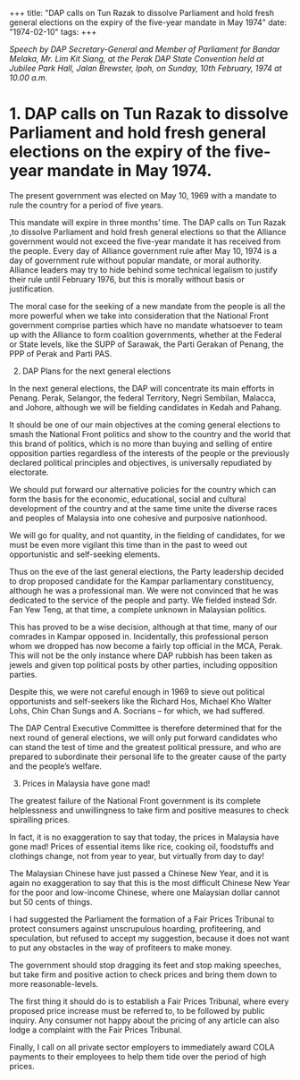 +++ 
title: "DAP calls on Tun Razak to dissolve Parliament and hold fresh general elections on the expiry of the five-year mandate in May 1974"
date: "1974-02-10"
tags:
+++

_Speech by DAP Secretary-General and Member of Parliament for Bandar Melaka, Mr. Lim Kit Siang, at the Perak DAP State Convention held at Jubilee Park Hall, Jalan Brewster, Ipoh, on Sunday, 10th February, 1974 at 10.00 a.m._

# 1. DAP calls on Tun Razak to dissolve Parliament and hold fresh general elections on the expiry of the five-year mandate in May 1974.

The present government was elected on May 10, 1969 with a mandate to rule the country for a period of five years.

This mandate will expire in three months’ time. The DAP calls on Tun Razak ,to dissolve Parliament and hold fresh general elections so that the Alliance government would not exceed the five-year mandate it has received from the people.
</u>
Every day of Alliance government rule after May 10, 1974 is a day of government rule without popular mandate, or moral authority. Alliance leaders may try to hide behind some technical legalism to justify their rule until February 1976, but this is morally without basis or justification.

The moral case for the seeking of a new mandate from the people is all the more powerful when we take into consideration  that the National Front government comprise parties which have no mandate whatsoever to team up with the Alliance to form coalition governments, whether at the Federal or State levels, like the SUPP of Sarawak, the Parti Gerakan of Penang, the PPP of Perak and Parti PAS.

2. DAP Plans for the next general elections

In the next general elections, the DAP will concentrate its main efforts in Penang. Perak, Selangor, the federal Territory, Negri Sembilan, Malacca, and Johore, although we will be fielding candidates in Kedah and Pahang.

It should be one of our main objectives at the coming general elections to smash the National Front politics and show to the country and the world that this brand of politics, which is no more than buying and selling of entire opposition parties regardless of the interests of the people or the previously declared political principles and objectives, is universally repudiated by electorate.

We should put forward our alternative policies for the country which can form the basis for the economic, educational, social and cultural development of the country and at the same time unite the diverse races and peoples of Malaysia into one cohesive and purposive nationhood.

We will go for quality, and not quantity, in the fielding of candidates, for we must be even more vigilant this time than in the past to weed out opportunistic and self-seeking elements.

Thus on the eve of the last general elections, the Party leadership decided to drop proposed candidate for the Kampar parliamentary constituency, although he was a professional man. We were not convinced that he was dedicated to the service of the people and party. We fielded instead Sdr. Fan Yew Teng, at that time, a complete unknown in Malaysian politics.

This has proved to be a wise decision, although at that time, many of our comrades in Kampar opposed in. Incidentally, this professional person whom we dropped has now become a fairly top official in the MCA, Perak. This will not be the only instance where DAP rubbish has been taken as jewels and given top political posts by other parties, including opposition parties.

Despite this, we were not careful enough in 1969 to sieve out political opportunists and self-seekers like the Richard Hos, Michael Kho Walter Lohs, Chin Chan Sungs and A. Socrians – for which, we had suffered.

The DAP Central Executive Committee is therefore determined that for the next round of general elections, we will only put forward candidates who can stand the test of time and the greatest political pressure, and who are prepared to subordinate their personal life to the greater cause of the party and the people’s welfare.

3. Prices in Malaysia have gone mad!   

The greatest failure of the National Front government is its complete helplessness and unwillingness to take firm and positive measures to check spiralling prices.

In fact, it is no exaggeration to say that today, the prices in Malaysia have gone mad! Prices of essential items like rice, cooking oil, foodstuffs and clothings change, not from year to year, but virtually from day to day!

The Malaysian Chinese have just passed a Chinese New Year, and it is again no exaggeration to say that this is the most difficult Chinese New Year for the poor and low-income Chinese, where one Malaysian dollar cannot but 50 cents of things.

I had suggested the Parliament the formation of a Fair Prices Tribunal to protect consumers against unscrupulous hoarding, profiteering, and speculation, but refused to accept my suggestion, because it does not want to put any obstacles in the way of profiteers to make money.

The government should stop dragging its feet and stop making speeches, but take firm and positive action to check prices and bring them down to more reasonable-levels.

The first thing it should do is to establish a Fair Prices Tribunal, where every proposed price increase must be referred to, to be followed by public inquiry. Any consumer not happy about the pricing of any article can also lodge a complaint with the Fair Prices Tribunal.

Finally, I call on all private sector employers to immediately award COLA payments to their employees to help them tide over the period of high prices.  
 
